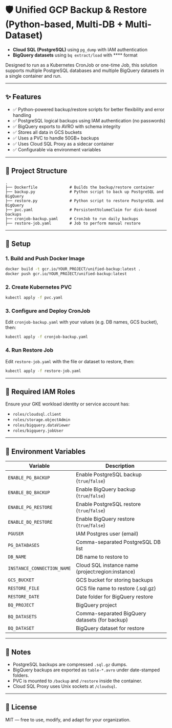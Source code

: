 # 🛡️ Unified GCP Backup & Restore (Python-based, Multi-DB + Multi-Dataset)



- **Cloud SQL (PostgreSQL)** using `pg_dump` with IAM authentication
- **BigQuery datasets** using `bq extract/load` with **** format

Designed to run as a Kubernetes CronJob or one-time Job, this solution supports multiple PostgreSQL databases and multiple BigQuery datasets in a single container and run.

---

## ✨ Features

- ✅ Python-powered backup/restore scripts for better flexibility and error handling
- ✅ PostgreSQL logical backups using IAM authentication (no passwords)
- ✅ BigQuery exports to AVRO with schema integrity
- ✅ Stores all data in GCS buckets
- ✅ Uses a PVC to handle 50GB+ backups
- ✅ Uses Cloud SQL Proxy as a sidecar container
- ✅ Configurable via environment variables

---

## 🧱 Project Structure

```
.
├── Dockerfile              # Builds the backup/restore container
├── backup.py               # Python script to back up PostgreSQL and BigQuery
├── restore.py              # Python script to restore PostgreSQL and BigQuery
├── pvc.yaml                # PersistentVolumeClaim for disk-based backups
├── cronjob-backup.yaml     # CronJob to run daily backups
├── restore-job.yaml        # Job to perform manual restore
```

---

## 🔧 Setup

### 1. Build and Push Docker Image

```bash
docker build -t gcr.io/YOUR_PROJECT/unified-backup:latest .
docker push gcr.io/YOUR_PROJECT/unified-backup:latest
```

### 2. Create Kubernetes PVC

```bash
kubectl apply -f pvc.yaml
```

### 3. Configure and Deploy CronJob

Edit `cronjob-backup.yaml` with your values (e.g. DB names, GCS bucket), then:

```bash
kubectl apply -f cronjob-backup.yaml
```

### 4. Run Restore Job

Edit `restore-job.yaml` with the file or dataset to restore, then:

```bash
kubectl apply -f restore-job.yaml
```

---

## 🔐 Required IAM Roles

Ensure your GKE workload identity or service account has:

- `roles/cloudsql.client`
- `roles/storage.objectAdmin`
- `roles/bigquery.dataViewer`
- `roles/bigquery.jobUser`

---

## 🧪 Environment Variables

| Variable                | Description                                  |
|------------------------|----------------------------------------------|
| `ENABLE_PG_BACKUP`     | Enable PostgreSQL backup (`true`/`false`)    |
| `ENABLE_BQ_BACKUP`     | Enable BigQuery backup (`true`/`false`)      |
| `ENABLE_PG_RESTORE`    | Enable PostgreSQL restore (`true`/`false`)   |
| `ENABLE_BQ_RESTORE`    | Enable BigQuery restore (`true`/`false`)     |
| `PGUSER`               | IAM Postgres user (email)                    |
| `PG_DATABASES`         | Comma-separated PostgreSQL DB list           |
| `DB_NAME`              | DB name to restore to                        |
| `INSTANCE_CONNECTION_NAME` | Cloud SQL instance name (project:region:instance) |
| `GCS_BUCKET`           | GCS bucket for storing backups               |
| `RESTORE_FILE`         | GCS file name to restore (.sql.gz)           |
| `RESTORE_DATE`         | Date folder for BigQuery restore             |
| `BQ_PROJECT`           | BigQuery project                             |
| `BQ_DATASETS`          | Comma-separated BigQuery datasets (for backup) |
| `BQ_DATASET`           | BigQuery dataset for restore                 |

---

## 📌 Notes

- PostgreSQL backups are compressed `.sql.gz` dumps.
- BigQuery backups are exported as `table-*.avro` under date-stamped folders.
- PVC is mounted to `/backup` and `/restore` inside the container.
- Cloud SQL Proxy uses Unix sockets at `/cloudsql`.

---

## 📄 License

MIT — free to use, modify, and adapt for your organization.
